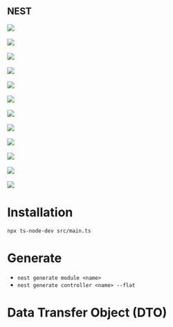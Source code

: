 ## NEST

<div>
<img src = "https://i.imgur.com/maJLjnS.png"/>
<br/>
<br/>
<img src = "https://i.imgur.com/jSpPsDL.png"/>
<br/>
<br/>
<img src = "https://i.imgur.com/y5Rm8Wu.png"/>
<br/>
<br/>
<img src="https://i.imgur.com/s2LUNYd.png"/>
<br/>
<br/>
<img src ="https://i.imgur.com/Pvc0X5O.png"/>
<br/>
<br/>
<img src = "https://i.imgur.com/bAH64jh.png"/>
<br/>
<br/>
<img src = "https://i.imgur.com/UJCeX0j.png">
<br/>
<br/>
<img src = "https://i.imgur.com/tnyE9yH.png">
<br/>
<br/>
<img src="https://i.imgur.com/v27NTul.png"/>
<br/>
<br/>
<img src = "https://i.imgur.com/0VrZt0I.png"/>
<br/>
<br/>
<img src = "https://i.imgur.com/MHxaqzZ.png"/>
<br/>
<br/>
<img src = "https://i.imgur.com/c02lSvJ.png"/>
</div>

# Installation
```
npx ts-node-dev src/main.ts
```

# Generate
- `nest generate module <name>`
- `nest generate controller <name> --flat`

# Data Transfer Object (DTO)